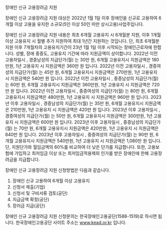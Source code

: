 장애인 신규 고용장려금 지원

장애인 신규 고용장려금 지원 대상은 2022년 1월 1일 이후 장애인을 신규로 고용하여 6개월 이상 고용을 유지한 소규모(5인 이상 50인 미만 상시고용)사업주입니다.

장애인 신규 고용장려금 지원 내용은 최초 6개월 고용유지 시 6개월분 지원, 이후 1개월 이상 고용유지 시 월별 추가 지원하여 최대 1년간 지원하는 것입니다. 단, 최초 6개월분 지원 이후 7개월차의 고용유지기간이 23년 1월 1일 이후 시작되는 장애인근로자에 한합니다. 성별, 장애 중증도, 고용유지 기간에 따라 지원금액이 상이합니다.
2022년 이전 고용자일시 , 경증남성의 지급단가(월) 는 30만 원, 6개월 고용유지시 지원금액은 180만원, 1년 고용유지 시 지원금액은 360만 원 입니다.
2022년 이전 고용자일시 , 경증여성의 지급단가(월) 는 45만 원, 6개월 고용유지시 지원금액은 270만원, 1년 고용유지 시 지원금액은 540만 원 입니다.
2022년 이전 고용자일시 , 중증남성의 지급단가(월) 는 60만 원, 6개월 고용유지시 지원금액은 360만원, 1년 고용유지 시 지원금액은 720만 원 입니다.
2022년 이전 고용자일시 , 중증여성의 지급단가(월) 는 80만 원, 6개월 고용유지시 지원금액은 480만원, 1년 고용유지 시 지원금액은 960만 원 입니다.
2023년 이후 고용자일시 , 경증남성의 지급단가(월) 는 35만 원, 6개월 고용유지시 지원금액은 210만원, 1년 고용유지 시 지원금액은 420만 원 입니다.
2023년 이후 고용자일시 , 경증여성의 지급단가(월) 는 50만 원, 6개월 고용유지시 지원금액은 300만원, 1년 고용유지 시 지원금액은 600만 원 입니다.
2023년 이후 고용자일시 , 중증남성의 지급단가(월) 는 70만 원, 6개월 고용유지시 지원금액은 420만원, 1년 고용유지 시 지원금액은 840만 원 입니다.
2023년 이후 고용자일시 , 중증여성의 지급단가(월) 는 90만 원, 6개월 고용유지시 지원금액은 540만원, 1년 고용유지 시 지원금액은 1,080만 원 입니다.
단, 지원단가와 월임금액의 60%를 비교하여 더 낮은 단가를 지급합니다.
또한, 고용보험에 가입하고 최저임금 이상 또는 최저임금적용제외 인가를 받은 장애인에 한해 고용장려금을 지급합니다.

장애인 신규 고용장려금 지원 신청방법은 다음과 같습니다.
1. 장애인 신규 고용하여 6개월 이상 고용유지
2. 신청서 제출(기업)
3. 신청서 및 구비서류 검토(공단)
4. 지급금액 확정(공단)
5. 장러금 지급(공단)

장애인 신규 고용장려금 지원 신청문의는 한국장애인고용공단(1588-1519)로 하시면 됩니다.
한국장애인고용공단 사이트 주소는 www.kead.or.kr 입니다.